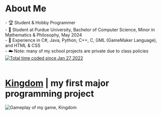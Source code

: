 <h1> About Me </h1>
- 🏆 Student & Hobby Programmer <br>
- 🏫 Student at Purdue University, Bachelor of Computer Science, Minor in Mathematics & Philosophy, May 2024 <br>
- 🧠 Experience in C#, Java, Python, C++, C, GML (GameMaker Language), and HTML & CSS <br>
- ☁️ Note: many of my school projects are private due to class policies
<a href="https://wakatime.com/@c5a09c1a-4d73-4f84-b681-2459790f9e75">
<br>
  <img src="https://wakatime.com/badge/user/c5a09c1a-4d73-4f84-b681-2459790f9e75.svg" alt="Total time coded since Jan 27 2022" /></a>
<br><br>

<h1>
  <a href="https://github.com/jbounds101/Kingdom">Kingdom</a> | my first major programming project
</h1>

<img src="https://github.com/jbounds101/jbounds101/assets/70382763/2da3b8d2-dfa3-4ef9-a0a6-4edfc61545d5)" alt="Gameplay of my game, Kingdom" />
